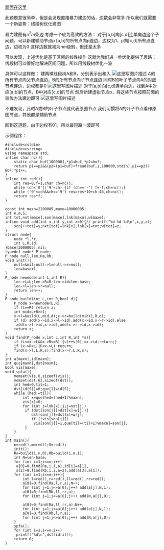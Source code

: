 [题面在这里](http://www.lydsy.com/JudgeOnline/problem.php?id=3073)

此题题意很简单，但是会发现直接暴力建边的话，边数会非常多
所以我们就需要一个新姿势：线段树优化建图

暴力建图有$n^2m$条边
考虑一个较为高效的方法：
对于[a,b]向[c,d]连单向边这个子问题，可以新建辅助节点p
[a,b]的所有点向p连边，边权为1，p向[c,d]所有点连边，边权为0
这样边数就减为$nm$级别，但还是太多

可以发现，上述优化是基于区间的线性操作
这就为我们进一步优化提供了思路：
线段树可以很好地解决区间问题，所以用线段树优化一波

具体可以这样做：
建两棵线段树A和B，分别表示出和入
![这里写图片描述](http://img.blog.csdn.net/20170723135435553?watermark/2/text/aHR0cDovL2Jsb2cuY3Nkbi5uZXQvbGlua2ZxeQ==/font/5a6L5L2T/fontsize/400/fill/I0JBQkFCMA==/dissolve/70/gravity/SouthEast)
A的所有节点向父节点连边，B的所有节点向子节点连边
同时B的叶子节点向A的对应节点连边，边权都是0
![这里写图片描述](http://img.blog.csdn.net/20170723140149120?watermark/2/text/aHR0cDovL2Jsb2cuY3Nkbi5uZXQvbGlua2ZxeQ==/font/5a6L5L2T/fontsize/400/fill/I0JBQkFCMA==/dissolve/70/gravity/SouthEast)
对于[a,b]向[c,d]连单向边，找到A中对应[a,b]的节点，B中对应[c,d]的节点
然后新建虚拟节点p，将这些节点按照前面的较优方法建边即可
![这里写图片描述](http://img.blog.csdn.net/20170723141642088?watermark/2/text/aHR0cDovL2Jsb2cuY3Nkbi5uZXQvbGlua2ZxeQ==/font/5a6L5L2T/fontsize/400/fill/I0JBQkFCMA==/dissolve/70/gravity/SouthEast)

不难发现，此时A或B的叶子节点就代表原图节点
我们习惯将A的叶子节点看作原图节点，其他都是辅助节点

回到这道题，由于边权有01，所以最短路一波即可

示例程序：

```
#include<cstdio>
#include<cstring>
using namespace std;
inline char nc(){
    static char buf[100000],*p1=buf,*p2=buf;
    return p1==p2&&(p2=(p1=buf)+fread(buf,1,100000,stdin),p1==p2)?EOF:*p1++;
}
inline int red(){
    int res=0,f=1;char ch=nc();
    while (ch<'0'||'9'<ch) {if (ch=='-') f=-f;ch=nc();}
    while ('0'<=ch&&ch<='9') res=res*10+ch-48,ch=nc();
    return res*f;
}
 
const int maxn=2200005,maxe=10000005;
int n,m,S;
int tot,nxt[maxe],son[maxe],lnk[maxn],w[maxe];
inline void add(int x,int y,int z=0){// printf("%d %d %d\n",x,y,z);
    son[++tot]=y;nxt[tot]=lnk[x];lnk[x]=tot;w[tot]=z;
}
struct node{
    node *l,*r;
    int L,R,id; 
}base[2000005],nil;
typedef node* P_node;
P_node null,len,Ra,Rb;
void init(){
    null=&nil;null->l=null->r=null;
    len=base+1;
}
P_node newnode(int L,int R){
    len->L=L;len->R=R;len->id=len-base;
    len->l=len->r=null;
    return len++;
}
P_node build(int L,int R,bool d){
    P_node x=newnode(L,R);
    if (L==R) return x;
    int mid=L+R>>1;
    x->l=build(L,mid,d);x->r=build(mid+1,R,d);
    if (d) add(x->id,x->l->id),add(x->id,x->r->id);else
     add(x->l->id,x->id),add(x->r->id,x->id); 
    return x;
}
void find(P_node x,int L,int R,int *s){
    if (L<=x->L&&x->R<=R) {s[++s[0]]=x->id;return;}
    if (x->R<L||R<x->L) return;
    find(x->l,L,R,s);find(x->r,L,R,s);
}
int a[maxn],id[maxn];
int que[maxn],dst[maxn];
bool vis[maxe];
void spfa(){
    memset(vis,0,sizeof(vis));
    memset(dst,63,sizeof(dst));
    int hed=0,til=1;
    dst[id[S]]=0;que[1]=id[S];
    while (hed!=til){
        int x=que[hed=(hed+1)%maxn];
        vis[x]=0;
        for (int j=lnk[x];j;j=nxt[j])
         if (dst[son[j]]>dst[x]+w[j]){
            dst[son[j]]=dst[x]+w[j];
            if (!vis[son[j]])
             vis[son[j]]=1,que[til=(til+1)%maxn]=son[j];
         }
    }
}
int main(){
    n=red(),m=red();S=red();
    init();
    Ra=build(1,n,0);Rb=build(1,n,1);
    int N=len-base;
    for (int i=1;i<=n;i++)
     a[0]=0,find(Ra,i,i,a),id[i]=a[1],
     a[2]=0,find(Rb,i,i,a+2),add(a[3],a[1]);
    for (int i=1;i<=m;i++){
        int l=red(),r=red(),ll=red(),rr=red();
        a[0]=0;find(Ra,l,r,a);N++;
        for (int j=1;j<=a[0];j++) add(a[j],N,1);
        a[0]=0;find(Rb,ll,rr,a);
        for (int j=1;j<=a[0];j++) add(N,a[j],0);
         
        a[0]=0;find(Ra,ll,rr,a);N++;
        for (int j=1;j<=a[0];j++) add(a[j],N,1);
        a[0]=0;find(Rb,l,r,a);
        for (int j=1;j<=a[0];j++) add(N,a[j],0);
    }
    spfa();
    for (int i=1;i<=n;i++)
     printf("%d\n",dst[id[i]]);
    return 0;
}
﻿
```
